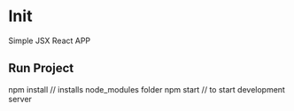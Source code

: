 # Init

Simple JSX React APP

## Run Project

npm install // installs node_modules folder
npm start // to start development server
